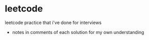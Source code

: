 # leetcode
leetcode practice that i've done for interviews

- notes in comments of each solution for my own understanding
